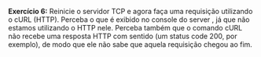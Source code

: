 **Exercício 6:** Reinicie o servidor TCP e agora faça uma requisição utilizando o cURL (HTTP). Perceba o que é exibido no console do server , já que não estamos utilizando o HTTP nele. Perceba também que o comando cURL não recebe uma resposta HTTP com sentido (um status code 200, por exemplo), de modo que ele não sabe que aquela requisição chegou ao fim.